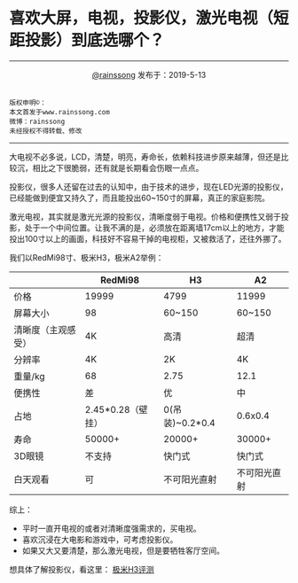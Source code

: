 # 喜欢大屏，电视，投影仪，激光电视（短距投影）到底选哪个？

---

<div align = center><a href="http://www.weibo.com/rainssong">@rainssong</a> 发布于：2019-5-13</div>

<br>

```
版权申明©：
本文首发于www.rainssong.com 
微博：rainssong 
未经授权不得转载、修改
```

---


大电视不必多说，LCD，清楚，明亮，寿命长，依赖科技进步原来越薄，但还是比较沉，相比之下很脆弱，还有就是长期看会伤眼一点点。

投影仪，很多人还留在过去的认知中，由于技术的进步，现在LED光源的投影仪，已经能做到便宜又持久了，而且能投出60~150寸的屏幕，真正的家庭影院。

激光电视，其实就是激光光源的投影仪，清晰度弱于电视。价格和便携性又弱于投影，处于一个中间位置。让我不满的是，必须放在距离墙17cm以上的地方，才能投出100寸以上的画面，科技好不容易干掉的电视柜，又被救活了，还往外挪了。

我们以RedMi98寸、极米H3，极米A2举例：

|  | RedMi98   | H3 | A2 |
| ----  | ----  | ----  | ----  |
| 价格  | 19999 | 4799 | 11999
| 屏幕大小  | 98 | 60~150 | 60~150
| 清晰度（主观感受） | 4K | 高清 | 超清
| 分辨率 | 4K | 2K | 4K
| 重量/kg | 68 | 2.75 |12.1
| 便携性 | 差 | 优 | 中
| 占地 | 2.45*0.28（壁挂） | 0(吊装)~0.2*0.4 | 0.6x0.4
| 寿命 | 50000+ | 20000+ | 30000+
| 3D眼镜 | 不支持 | 快门式 | 快门式
| 白天观看 | 可 | 不可阳光直射 | 不可阳光直射


综上：

* 平时一直开电视的或者对清晰度强需求的，买电视。
* 喜欢沉浸在大电影和游戏中，可考虑投影仪。
* 如果又大又要清楚，那么激光电视，但是要牺牲客厅空间。

想具体了解投影仪，看这里：
[极米H3评测](http://rainssong.github.io/#/posts/1)
